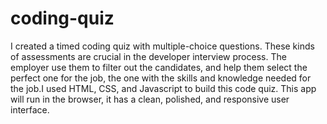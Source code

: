# coding-quiz
I created a timed coding quiz with multiple-choice questions. These kinds of assessments are crucial in the developer interview process. The employer use them to filter out the candidates, and help them select the perfect one for the job, the one with the skills and knowledge needed for the job.I used HTML, CSS, and Javascript to build this code quiz.
This app will run in the browser, it has a clean, polished, and responsive user interface. 
